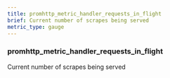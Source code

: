 ```yaml
---
title: promhttp_metric_handler_requests_in_flight
brief: Current number of scrapes being served
metric_type: gauge
---
```

### promhttp_metric_handler_requests_in_flight

Current number of scrapes being served